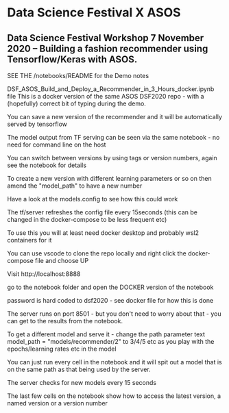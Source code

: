 # Data Science Festival X ASOS
## Data Science Festival Workshop 7 November 2020 – Building a fashion recommender using Tensorflow/Keras with ASOS.

SEE THE /notebooks/README for the Demo notes

DSF_ASOS_Build_and_Deploy_a_Recommender_in_3_Hours_docker.ipynb file 
This is a docker version of the same ASOS DSF2020 repo - with a (hopefully) correct bit of typing during the demo.

You can save a new version of the recommender and it will be automatically served by tensorflow

The model output from TF serving can be seen via the same notebook - no need for command line on the host

You can switch between versions by using tags or version numbers, again see the notebook for details

To create a new version with different learning parameters or so on then amend the "model_path" to have a new number

Have a look at the models.config to see how this could work

The tf/server refreshes the config file every 15seconds (this can be changed in the docker-compose to be less frequent etc)

To use this you will at least need docker desktop and probably wsl2 containers for it

You can use vscode to clone the repo locally and right click the docker-compose file and choose UP

Visit http://localhost:8888

go to the notebook folder and open the DOCKER version of the notebook

password is hard coded to dsf2020 - see docker file for how this is done

The server runs on port 8501 - but you don't need to worry about that - you can get to the results from the notebook.

To get a different model and serve it - change the path parameter text model_path = "models/recommender/2"  to 3/4/5 etc as you play with the epochs/learning rates etc in the model 

You can just run every cell in the notebook and it will spit out a model that is on the same path as that being used by the server.

The server checks for new models every 15 seconds

The last few cells on the notebook show how to access the latest version, a named version or a version number



